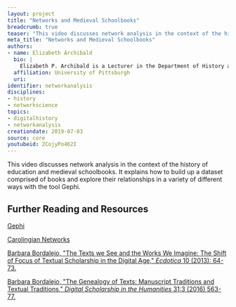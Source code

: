 ```yaml
---
layout: project
title: "Networks and Medieval Schoolbooks"
breadcrumb: true
teaser: "This video discusses network analysis in the context of the history."
meta_title: "Networks and Medieval Schoolbooks"
authors:
- name: Elizabeth Archibald
  bio: |
    Elizabeth P. Archibald is a Lecturer in the Department of History at the University of Pittsburgh. Her research focuses on the history of education in medieval Europe and the history of the book, and she is the author of articles and chapters on these subjects as well as _Ask the Past: Pertinent and Impertinent Advice from Yesteryear_ (2015).
  affiliation: University of Pittsburgh
  uri:
identifier: networkanalysis
disciplines:
- history
- networkscience
topics:
- digitalhistory
- networkanalysis
creationdate: 2019-07-03
source: core
youtubeid: ZCojyPo462I
---
```



This video discusses network analysis in the context of the history of education and medieval schoolbooks. It explains how to build up a dataset comprised of books and explore their relationships in a variety of different ways with the tool Gephi.

## Further Reading and Resources

[Gephi](https://gephi.org/)

[Carolingian Networks](https://digitalhumanities.duke.edu/projects/carolingian-networks)

[Barbara Bordalejo, "The Texts we See and the Works We Imagine: The Shift of Focus of Textual Scholarship in the Digital Age," _Ecdotica_ 10 (2013): 64-73.](https://www.fundacionaquae.org/wp-content/uploads/2017/09/Ecdotica1.pdf)

[Barbara Bordalejo, "The Genealogy of Texts: Manuscript Traditions and Textual Traditions," _Digital Scholarship in the Humanities_ 31:3 (2016) 563-77.](https://zenodo.org/record/2564257)
